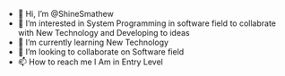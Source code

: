 - 👋 Hi, I’m @ShineSmathew
- 👀 I’m interested in System Programming in software field to collabrate with New Technology and Developing to ideas
- 🌱 I’m currently learning New Technology
- 💞️ I’m looking to collaborate on Software field
- 📫 How to reach me I Am in Entry Level 

<!---
ZhineSmathew/ZhineSmathew is a ✨ special ✨ repository because its `README.md` (this file) appears on your GitHub profile.
You can click the Preview link to take a look at your changes.
--->
